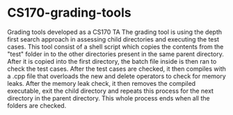 # CS170-grading-tools
Grading tools developed as a CS170 TA
The grading tool is using the depth first search approach in assessing child directories and executing the test cases.
This tool consist of a shell script which copies the contents from the "test" folder in to the other directories present in the same parent directory.
After it is copied into the first directory, the batch file inside is then ran to check the test cases.
After the test cases are checked, it then compiles with a .cpp file that overloads the new and delete operators to check for memory leaks.
After the memory leak check, it then removes the compiled executable, exit the child directory and repeats this process for the next directory in the parent directory.
This whole process ends when all the folders are checked.
